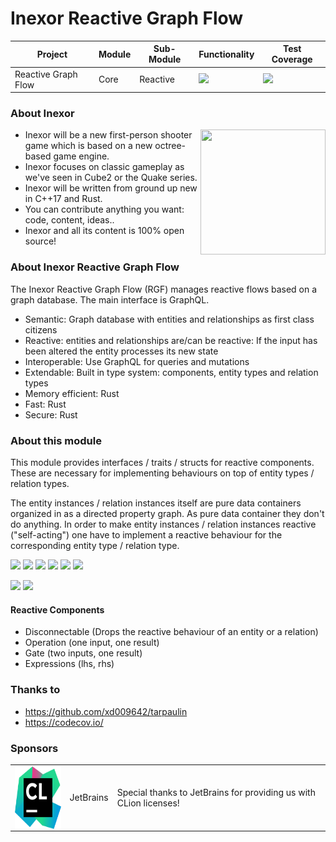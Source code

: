 # Inexor Reactive Graph Flow

| Project | Module | Sub-Module | Functionality | Test Coverage |
| --- | --- | --- | --- | --- |
| Reactive Graph Flow | Core | Reactive | <img src="https://img.shields.io/badge/state-completed-brightgreen"> | [<img src="https://img.shields.io/codecov/c/github/aschaeffer/inexor-rgf-core-reactive">](https://app.codecov.io/gh/aschaeffer/inexor-rgf-core-reactive) |

### About Inexor

<a href="https://inexor.org/">
<img align="right" width="200" height="200" src="https://raw.githubusercontent.com/aschaeffer/inexor-rgf-core-reactive/main/docs/images/inexor_2.png">
</a>

* Inexor will be a new first-person shooter game which is based on a new octree-based game engine.
* Inexor focuses on classic gameplay as we've seen in Cube2 or the Quake series.
* Inexor will be written from ground up new in C++17 and Rust.
* You can contribute anything you want: code, content, ideas..
* Inexor and all its content is 100% open source!

### About Inexor Reactive Graph Flow

The Inexor Reactive Graph Flow (RGF) manages reactive flows based on a graph database. The main interface is GraphQL.

* Semantic: Graph database with entities and relationships as first class citizens
* Reactive: entities and relationships are/can be reactive: If the input has been altered the entity processes its new state
* Interoperable: Use GraphQL for queries and mutations
* Extendable: Built in type system: components, entity types and relation types
* Memory efficient: Rust
* Fast: Rust
* Secure: Rust

### About this module

This module provides interfaces / traits / structs for reactive components. These are necessary
for implementing behaviours on top of entity types / relation types.

The entity instances / relation instances itself are pure data containers organized in as a
directed property graph. As pure data container they don't do anything. In order to make
entity instances / relation instances reactive ("self-acting") one have to implement a
reactive behaviour for the corresponding entity type / relation type.

[<img src="https://img.shields.io/badge/Language-Rust-brightgreen">](https://www.rust-lang.org/)
[<img src="https://img.shields.io/badge/Platforms-Linux%20%26%20Windows-brightgreen">]()
[<img src="https://img.shields.io/github/workflow/status/aschaeffer/inexor-rgf-core-reactive/Rust">](https://github.com/aschaeffer/inexor-rgf-core-reactive/actions?query=workflow%3ARust)
[<img src="https://img.shields.io/github/last-commit/aschaeffer/inexor-rgf-core-reactive">]()
[<img src="https://img.shields.io/github/languages/code-size/aschaeffer/inexor-rgf-core-reactive">]()
[<img src="https://img.shields.io/codecov/c/github/aschaeffer/inexor-rgf-core-reactive">](https://app.codecov.io/gh/aschaeffer/inexor-rgf-core-reactive)

[<img src="https://img.shields.io/github/license/aschaeffer/inexor-rgf-core-reactive">](https://github.com/aschaeffer/inexor-rgf-core-reactive/blob/main/LICENSE)
[<img src="https://img.shields.io/discord/698219248954376256?logo=discord">](https://discord.com/invite/acUW8k7)

#### Reactive Components

* Disconnectable (Drops the reactive behaviour of an entity or a relation)
* Operation (one input, one result)
* Gate (two inputs, one result)
* Expressions (lhs, rhs)

### Thanks to

* https://github.com/xd009642/tarpaulin
* https://codecov.io/

### Sponsors

| | | |
| --- | --- | --- |
| <a href="https://www.jetbrains.com/?from=github.com/inexorgame"><img align="right" width="100" height="100" src="https://raw.githubusercontent.com/aschaeffer/inexor-rgf-plugin-logical/main/docs/images/icon_CLion.svg"></a> | JetBrains | Special thanks to JetBrains for providing us with CLion licenses! |
